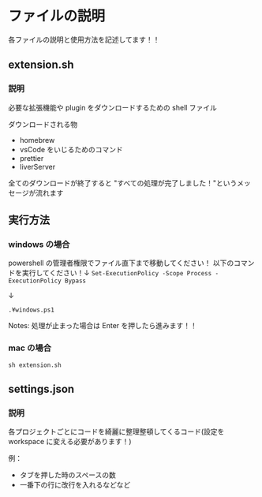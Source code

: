 # ファイルの説明

各ファイルの説明と使用方法を記述してます！！

## extension.sh

### 説明

必要な拡張機能や plugin をダウンロードするための shell ファイル

ダウンロードされる物

- homebrew
- vsCode をいじるためのコマンド
- prettier
- liverServer

全てのダウンロードが終了すると "すべての処理が完了しました！"というメッセージが流れます

## 実行方法

### windows の場合

powershell の管理者権限でファイル直下まで移動してください！
以下のコマンドを実行してください！↓
`Set-ExecutionPolicy -Scope Process -ExecutionPolicy Bypass`

↓

`.¥windows.ps1`

Notes: 処理が止まった場合は Enter を押したら進みます！！

### mac の場合

`sh extension.sh`

## settings.json

### 説明

各プロジェクトごとにコードを綺麗に整理整頓してくるコード(設定を workspace に変える必要があります！)

例：

- タブを押した時のスペースの数
- 一番下の行に改行を入れるなどなど
